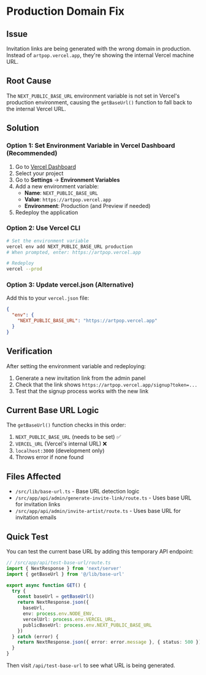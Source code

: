 # Production Domain Fix

## Issue
Invitation links are being generated with the wrong domain in production. Instead of `artpop.vercel.app`, they're showing the internal Vercel machine URL.

## Root Cause
The `NEXT_PUBLIC_BASE_URL` environment variable is not set in Vercel's production environment, causing the `getBaseUrl()` function to fall back to the internal Vercel URL.

## Solution

### Option 1: Set Environment Variable in Vercel Dashboard (Recommended)
1. Go to [Vercel Dashboard](https://vercel.com/dashboard)
2. Select your project
3. Go to **Settings** → **Environment Variables**
4. Add a new environment variable:
   - **Name**: `NEXT_PUBLIC_BASE_URL`
   - **Value**: `https://artpop.vercel.app`
   - **Environment**: Production (and Preview if needed)
5. Redeploy the application

### Option 2: Use Vercel CLI
```bash
# Set the environment variable
vercel env add NEXT_PUBLIC_BASE_URL production
# When prompted, enter: https://artpop.vercel.app

# Redeploy
vercel --prod
```

### Option 3: Update vercel.json (Alternative)
Add this to your `vercel.json` file:
```json
{
  "env": {
    "NEXT_PUBLIC_BASE_URL": "https://artpop.vercel.app"
  }
}
```

## Verification
After setting the environment variable and redeploying:

1. Generate a new invitation link from the admin panel
2. Check that the link shows `https://artpop.vercel.app/signup?token=...`
3. Test that the signup process works with the new link

## Current Base URL Logic
The `getBaseUrl()` function checks in this order:
1. `NEXT_PUBLIC_BASE_URL` (needs to be set) ✅
2. `VERCEL_URL` (Vercel's internal URL) ❌ 
3. `localhost:3000` (development only)
4. Throws error if none found

## Files Affected
- `/src/lib/base-url.ts` - Base URL detection logic
- `/src/app/api/admin/generate-invite-link/route.ts` - Uses base URL for invitation links
- `/src/app/api/admin/invite-artist/route.ts` - Uses base URL for invitation emails

## Quick Test
You can test the current base URL by adding this temporary API endpoint:

```typescript
// /src/app/api/test-base-url/route.ts
import { NextResponse } from 'next/server'
import { getBaseUrl } from '@/lib/base-url'

export async function GET() {
  try {
    const baseUrl = getBaseUrl()
    return NextResponse.json({ 
      baseUrl,
      env: process.env.NODE_ENV,
      vercelUrl: process.env.VERCEL_URL,
      publicBaseUrl: process.env.NEXT_PUBLIC_BASE_URL
    })
  } catch (error) {
    return NextResponse.json({ error: error.message }, { status: 500 })
  }
}
```

Then visit `/api/test-base-url` to see what URL is being generated.